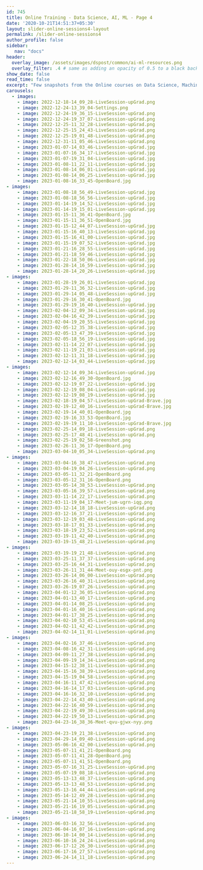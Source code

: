 ```yaml
---
id: 745    
title: Online Training - Data Science, AI, ML - Page 4
date: '2020-10-21T14:51:37+05:30'
layout: slider-online-sessions4-layout
permalink: /slider-online-sessions4
author_profile: false
sidebar:
   nav: "docs"
header:
  overlay_image: /assets/images/dspost/common/ai-ml-resources.png
  overlay_filter: .4 # same as adding an opacity of 0.5 to a black background
show_date: false
read_time: false
excerpt: "Few snapshots from the Online courses on Data Science, Machine Learning, Deep Learning, NLP, Project Management, Agile Management. 2000+ learners, 400+ sessions, 1600+ Hours. Learners across the Glove."
carousels:
  - images: 
    - image: 2022-12-18-14_09_28-LiveSession-upGrad.png
    - image: 2022-12-24-13_39_04-Settings.png
    - image: 2022-12-24-19_36_15-LiveSession-upGrad.png
    - image: 2022-12-24-19_37_07-LiveSession-upGrad.png
    - image: 2022-12-25-11_32_28-LiveSession-upGrad.png
    - image: 2022-12-25-15_24_43-LiveSession-upGrad.png
    - image: 2022-12-25-19_01_48-LiveSession-upGrad.png
    - image: 2022-12-31-11_05_46-LiveSession-upGrad.png
    - image: 2023-01-07-14_03_46-LiveSession-upGrad.jpg
    - image: 2023-01-07-16_34_17-LiveSession-upGrad.jpg
    - image: 2023-01-07-19_31_04-LiveSession-upGrad.jpg
    - image: 2023-01-08-11_22_11-LiveSession-upGrad.jpg
    - image: 2023-01-08-14_06_01-LiveSession-upGrad.jpg
    - image: 2023-01-08-14_06_25-LiveSession-upGrad.jpg
    - image: 2023-01-08-16_33_45-OpenBoard.jpg
- images: 
    - image: 2023-01-08-18_56_49-LiveSession-upGrad.jpg
    - image: 2023-01-08-18_56_56-LiveSession-upGrad.jpg
    - image: 2023-01-14-19_14_52-LiveSession-upGrad.jpg
    - image: 2023-01-14-19_15_01-LiveSession-upGrad.jpg
    - image: 2023-01-15-11_36_41-OpenBoard.jpg
    - image: 2023-01-15-11_36_51-OpenBoard.jpg
    - image: 2023-01-15-12_44_07-LiveSession-upGrad.jpg
    - image: 2023-01-15-16_40_13-LiveSession-upGrad.jpg
    - image: 2023-01-15-16_41_00-LiveSession-upGrad.jpg
    - image: 2023-01-15-19_07_52-LiveSession-upGrad.jpg
    - image: 2023-01-21-16_28_55-LiveSession-upGrad.jpg
    - image: 2023-01-21-18_59_46-LiveSession-upGrad.jpg
    - image: 2023-01-22-18_50_06-LiveSession-upGrad.jpg
    - image: 2023-01-28-14_16_59-LiveSession-upGrad.jpg
    - image: 2023-01-28-14_20_26-LiveSession-upGrad.jpg
- images: 
    - image: 2023-01-28-19_26_01-LiveSession-upGrad.jpg
    - image: 2023-01-29-11_36_32-LiveSession-upGrad.jpg
    - image: 2023-01-29-14_05_48-LiveSession-upGrad.jpg
    - image: 2023-01-29-16_30_41-OpenBoard.jpg
    - image: 2023-01-29-19_16_40-LiveSession-upGrad.jpg
    - image: 2023-02-04-12_09_34-LiveSession-upGrad.jpg
    - image: 2023-02-04-16_42_39-LiveSession-upGrad.jpg
    - image: 2023-02-04-19_20_55-LiveSession-upGrad.jpg
    - image: 2023-02-05-12_35_38-LiveSession-upGrad.jpg
    - image: 2023-02-05-13_47_39-LiveSession-upGrad.jpg
    - image: 2023-02-05-18_56_19-LiveSession-upGrad.jpg
    - image: 2023-02-11-14_22_07-LiveSession-upGrad.jpg
    - image: 2023-02-11-19_21_03-LiveSession-upGrad.jpg
    - image: 2023-02-12-11_31_18-LiveSession-upGrad.jpg
    - image: 2023-02-12-14_03_44-LiveSession-upGrad.jpg
- images: 
    - image: 2023-02-12-14_09_34-LiveSession-upGrad.jpg
    - image: 2023-02-12-16_49_30-OpenBoard.jpg
    - image: 2023-02-12-19_07_22-LiveSession-upGrad.jpg
    - image: 2023-02-12-19_08_04-LiveSession-upGrad.jpg
    - image: 2023-02-12-19_08_19-LiveSession-upGrad.jpg
    - image: 2023-02-18-19_04_57-LiveSession-upGrad-Brave.jpg
    - image: 2023-02-19-12_40_16-LiveSession-upGrad-Brave.jpg
    - image: 2023-02-19-14_40_01-OpenBoard.jpg
    - image: 2023-02-19-16_33_53-OpenBoard.jpg
    - image: 2023-02-19-19_11_10-LiveSession-upGrad-Brave.jpg
    - image: 2023-02-25-14_09_18-LiveSession-upGrad.png
    - image: 2023-02-25-17_48_41-LiveSession-upGrad.png
    - image: 2023-02-25-19_02_58-Greenshot.png
    - image: 2023-02-26-11_36_17-OpenBoard.png
    - image: 2023-03-04-10_05_34-LiveSession-upGrad.png
- images: 
    - image: 2023-03-04-16_38_47-LiveSession-upGrad.png
    - image: 2023-03-04-19_04_26-LiveSession-upGrad.png
    - image: 2023-03-05-11_32_21-OpenBoard.png
    - image: 2023-03-05-12_31_16-OpenBoard.png
    - image: 2023-03-05-14_38_53-LiveSession-upGrad.png
    - image: 2023-03-05-16_39_57-LiveSession-upGrad.png
    - image: 2023-03-11-14_22_17-LiveSession-upGrad.png
    - image: 2023-03-11-19_04_17-Meet-jum-ugrn-iqg.png
    - image: 2023-03-12-14_18_18-LiveSession-upGrad.png
    - image: 2023-03-12-16_37_21-LiveSession-upGrad.png
    - image: 2023-03-12-19_03_48-LiveSession-upGrad.png
    - image: 2023-03-18-17_01_33-LiveSession-upGrad.png
    - image: 2023-03-18-19_23_52-LiveSession-upGrad.png
    - image: 2023-03-19-11_42_40-LiveSession-upGrad.png
    - image: 2023-03-19-15_48_21-LiveSession-upGrad.png
- images: 
    - image: 2023-03-19-19_21_48-LiveSession-upGrad.png
    - image: 2023-03-25-11_37_37-LiveSession-upGrad.png
    - image: 2023-03-25-16_44_31-LiveSession-upGrad.png
    - image: 2023-03-26-11_31_44-Meet-ouy-esgx-pnt.png
    - image: 2023-03-26-14_06_00-LiveSession-upGrad.png
    - image: 2023-03-26-16_40_31-LiveSession-upGrad.png
    - image: 2023-03-26-19_07_26-LiveSession-upGrad.png
    - image: 2023-04-01-12_36_05-LiveSession-upGrad.png
    - image: 2023-04-01-13_40_17-LiveSession-upGrad.png
    - image: 2023-04-01-14_08_25-LiveSession-upGrad.png
    - image: 2023-04-01-16_40_16-LiveSession-upGrad.png
    - image: 2023-04-01-17_38_25-LiveSession-upGrad.png
    - image: 2023-04-02-10_53_45-LiveSession-upGrad.png
    - image: 2023-04-02-11_42_42-LiveSession-upGrad.png
    - image: 2023-04-02-14_11_01-LiveSession-upGrad.png
- images: 
    - image: 2023-04-02-16_37_46-LiveSession-upGrad.png
    - image: 2023-04-08-16_42_31-LiveSession-upGrad.png
    - image: 2023-04-09-11_27_38-LiveSession-upGrad.png
    - image: 2023-04-09-19_14_34-LiveSession-upGrad.png
    - image: 2023-04-15-12_38_11-LiveSession-upGrad.png
    - image: 2023-04-15-16_38_39-LiveSession-upGrad.png
    - image: 2023-04-15-19_04_58-LiveSession-upGrad.png
    - image: 2023-04-16-11_47_42-LiveSession-upGrad.png
    - image: 2023-04-16-14_17_03-LiveSession-upGrad.png
    - image: 2023-04-16-16_32_10-LiveSession-upGrad.png
    - image: 2023-04-22-14_43_40-LiveSession-upGrad.png
    - image: 2023-04-22-16_40_59-LiveSession-upGrad.png
    - image: 2023-04-22-19_49_30-LiveSession-upGrad.png
    - image: 2023-04-22-19_50_13-LiveSession-upGrad.png
    - image: 2023-04-23-16_38_36-Meet-qvu-gjwx-nyy.png
- images: 
    - image: 2023-04-23-19_21_38-LiveSession-upGrad.png
    - image: 2023-04-29-14_09_40-LiveSession-upGrad.png
    - image: 2023-05-06-16_42_00-LiveSession-upGrad.png
    - image: 2023-05-07-11_41_21-OpenBoard.png
    - image: 2023-05-07-11_41_28-OpenBoard.png
    - image: 2023-05-07-11_41_51-OpenBoard.png
    - image: 2023-05-07-16_31_25-LiveSession-upGrad.png
    - image: 2023-05-07-19_08_18-LiveSession-upGrad.png
    - image: 2023-05-13-13_48_37-LiveSession-upGrad.png
    - image: 2023-05-13-13_48_53-LiveSession-upGrad.png
    - image: 2023-05-13-16_44_44-LiveSession-upGrad.png
    - image: 2023-05-14-12_49_28-LiveSession-upGrad.png
    - image: 2023-05-21-14_10_55-LiveSession-upGrad.png
    - image: 2023-05-21-16_19_05-LiveSession-upGrad.png
    - image: 2023-05-21-18_58_19-LiveSession-upGrad.png
- images: 
    - image: 2023-06-03-16_32_56-LiveSession-upGrad.png
    - image: 2023-06-04-16_07_16-LiveSession-upGrad.png
    - image: 2023-06-10-14_00_14-LiveSession-upGrad.png
    - image: 2023-06-10-16_24_24-LiveSession-upGrad.png
    - image: 2023-06-17-12_26_30-LiveSession-upGrad.png
    - image: 2023-06-17-16_27_57-LiveSession-upGrad.png
    - image: 2023-06-24-14_11_18-LiveSession-upGrad.png
---    
```




